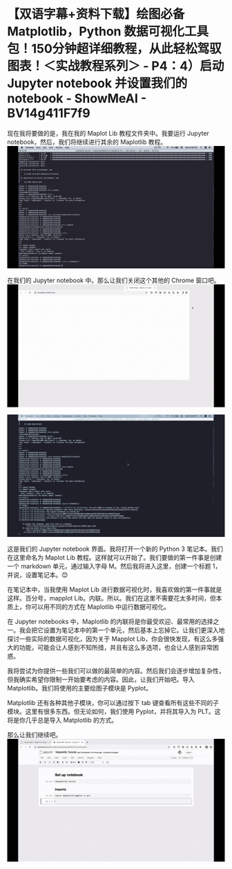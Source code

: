 # 【双语字幕+资料下载】绘图必备 Matplotlib，Python 数据可视化工具包！150分钟超详细教程，从此轻松驾驭图表！＜实战教程系列＞ - P4：4）启动 Jupyter notebook 并设置我们的 notebook - ShowMeAI - BV14g411F7f9

现在我将要做的是，我在我的 Maplot Lib 教程文件夹中。我要运行 Jupyter notebook，然后，我们将继续进行其余的 Maplotlib 教程。![](img/892da33aad000f8edbbf075405535965_1.png)

在我们的 Jupyter notebook 中。那么让我们关闭这个其他的 Chrome 窗口吧。![](img/892da33aad000f8edbbf075405535965_3.png)

![](img/892da33aad000f8edbbf075405535965_4.png)

这是我们的 Jupyter notebook 界面。我将打开一个新的 Python 3 笔记本。我们在这里命名为 Maplot Lib 教程。这样就可以开始了。我们要做的第一件事是创建一个 markdown 单元，通过输入字母 M。然后我将进入这里，创建一个标题 1，并说，设置笔记本。😊

在笔记本中，当我使用 Maplot Lib 进行数据可视化时，我喜欢做的第一件事就是这样。百分号，mapplot Lib。内联。所以。我们在这里不需要花太多时间，但本质上，你可以用不同的方式在 Maplotlib 中运行数据可视化。

在 Jupyter notebooks 中，Maplotlib 的内联将是你最受欢迎、最常用的选择之一。我会把它设置为笔记本中的第一个单元，然后基本上忘掉它。让我们更深入地探讨一些实际的数据可视化，因为关于 Mapplot Lib，你会很快发现，有这么多强大的功能，可能会让人感到不知所措，并且有这么多选项，也会让人感到非常困惑。

我将尝试为你提供一些我们可以做的最简单的内容。然后我们会逐步增加复杂性，但我确实希望你限制一开始要考虑的内容。因此，让我们开始吧。导入 Matplotlib。我们将使用的主要绘图子模块是 Pyplot。

Matplotlib 还有各种其他子模块，你可以通过按下 tab 键查看所有这些不同的子模块。这里有很多东西。但无论如何，我们使用 Pyplot，并将其导入为 PLT。这将是你几乎总是导入 Matplotlib 的方式。

那么让我们继续吧。![](img/892da33aad000f8edbbf075405535965_6.png)
